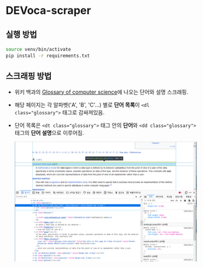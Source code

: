 # DEVoca-scraper

## 실행 방법

```bash
source venv/bin/activate
pip install -r requirements.txt
```

## 스크래핑 방법

- 위키 백과의 [Glossary of computer science](https://en.wikipedia.org/wiki/Glossary_of_computer_science)에 나오는 단어와 설명 스크래핑.

- 해당 페이지는 각 알파벳('A', 'B', 'C'...) 별로 **단어 목록**이 `<dl class="glossary">` 태그로 감싸져있음.
- 단어 목록은 `<dt class="glossary">` 태그 안의 **단어**와 `<dd class="glossary">` 태그의 **단어 설명**으로 이루어짐.

    ![](./glossary1.png)
